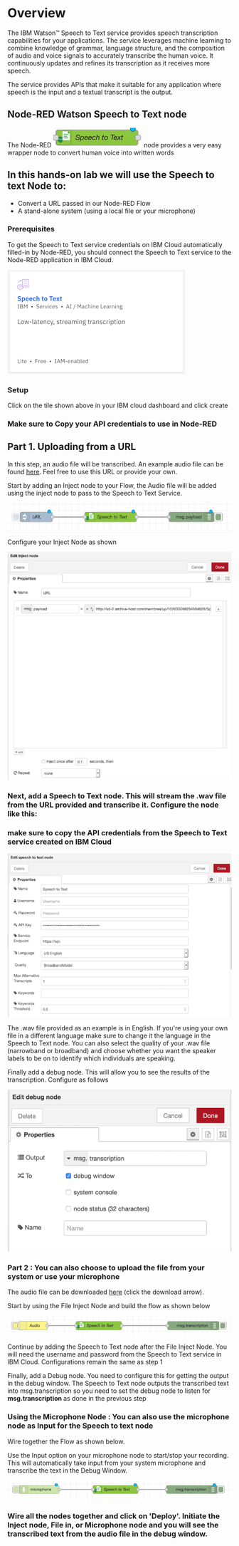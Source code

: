 
# Overview 

The IBM Watson™ Speech to Text service provides speech transcription capabilities for your applications. The service leverages machine learning to combine knowledge of grammar, language structure, and the composition of audio and voice signals to accurately transcribe the human voice. It continuously updates and refines its transcription as it receives more speech.

The service provides APIs that make it suitable for any application where speech is the input and a textual transcript is the output.

## Node-RED Watson Speech to Text node
The Node-RED ![`STT`](Images/Speechnode.png) node provides a very easy wrapper node to convert human voice into written words


## In this hands-on lab we will use the Speech to text Node to: 
- Convert a URL passed in our Node-RED Flow
- A stand-alone system (using a local file or your microphone)


### Prerequisites
To get the Speech to Text service credentials on IBM Cloud automatically filled-in by Node-RED, you should connect the Speech to Text service to the Node-RED application in IBM Cloud.

![STT Service](Images/Speech.png)

### Setup 

Click on the tile shown above in your IBM cloud dashboard and click create 

### Make sure to Copy your API credentials to use in Node-RED

## Part 1. Uploading from a URL 

In this step, an audio file will be transcribed. An example audio file can be found [here](http://sd-2.archive-host.com/membres/up/102033098234604628/SpaceShuttle.wav). Feel free to use this URL or provide your own.

Start by adding an Inject node to your Flow, the Audio file will be added using the inject node to pass to the Speech to Text Service. 

![](Images/sttflow.png)

Configure your Inject Node as shown 

![](Images/sttinject.png)


### Next, add a Speech to Text node. This will stream the .wav file from the URL provided and transcribe it. Configure the node like this:

### make sure to copy the API credentials from the Speech to Text service created on IBM Cloud


![](Images/stt.png)


The .wav file provided as an example is in English. If you're using your own file in a different language make sure to change it the language in the Speech to Text node. You can also select the quality of your .wav file (narrowband or broadband) and choose whether you want the speaker labels to be on to identify which individuals are speaking.

Finally add a debug node. This will allow you to see the results of the transcription. Configure as follows 

![](Images/sttdebug.png)


### Part 2 : You can also choose to upload the file from your system or use your microphone

The audio file can be downloaded [here](http://sd-2.archive-host.com/membres/up/102033098234604628/SpaceShuttle.wav) (click the download arrow).

Start by using the File Inject Node and build the flow as shown below 


![](Images/fileinject.png)


Continue by adding the Speech to Text node after the File Inject Node. You will need the username and password from the Speech to Text service in IBM Cloud. Configurations remain the same as step 1 

Finally, add a Debug node. You need to configure this for getting the output in the debug window. The Speech to Text node outputs the transcribed text into msg.transcription so you need to set the debug node to listen for <b> msg.transcription </b> as done in the previous step 


### Using the Microphone Node : You can also use the microphone node as Input for the Speech to text node 

Wire together the Flow as shown below. 

Use the Input option on your microphone node to start/stop your recording. This will automatically take input from your system microphone and transcribe the text in the Debug Window. 

![](Images/sttmicrophone.png)


### Wire all the nodes together and click on 'Deploy'. Initiate the Inject node, File in, or Microphone node and you will see the transcribed text from the audio file in the debug window.
 



